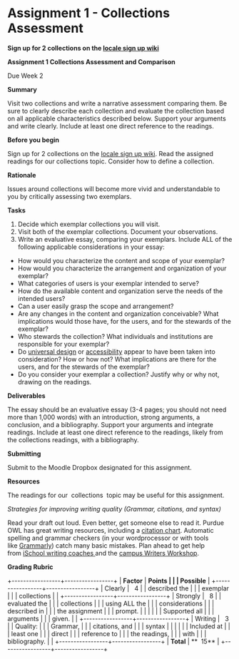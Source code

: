 Assignment 1 - Collections Assessment
=====================================

**Sign up for 2 collections on the [locale sign up wiki](https://courses.ischool.illinois.edu/mod/wiki/view.php?id=305274)**

**Assignment 1 Collections Assessment and Comparison**

Due Week 2

**Summary**

Visit two collections and write a narrative assessment comparing them.
Be sure to clearly describe each collection and evaluate the collection
based on all applicable characteristics described below. Support your
arguments and write clearly. Include at least one direct reference to
the readings.

**Before you begin**

Sign up for 2 collections on the [locale sign up
wiki](https://courses.ischool.illinois.edu/mod/wiki/view.php?id=305274). Read
the assigned readings for our collections topic. Consider how to define
a collection.

**Rationale**

Issues around collections will become more vivid and understandable to
you by critically assessing two exemplars.

**Tasks**

1.  Decide which exemplar collections you will visit. 
2.  Visit both of the exemplar collections. Document your observations.
3.  Write an evaluative essay, comparing your exemplars. Include ALL of
    the following applicable considerations in your essay:

-   How would you characterize the content and scope of your exemplar?
-   How would you characterize the arrangement and organization of your
    exemplar?
-   What categories of users is your exemplar intended to serve?
-   How do the available content and organization serve the needs of the
    intended users?
-   Can a user easily grasp the scope and arrangement?
-   Are any changes in the content and organization conceivable? What
    implications would those have, for the users, and for the stewards
    of the exemplar?
-   Who stewards the collection? What individuals and institutions are
    responsible for your exemplar?
-   Do [universal
    design](https://en.wikipedia.org/wiki/Universal_design) or [accessibility](https://en.wikipedia.org/wiki/Accessibility)
    appear to have been taken into consideration? How or how not? What
    implications are there for the users, and for the stewards of the
    exemplar?
-   Do you consider your exemplar a collection? Justify why or why not,
    drawing on the readings.

**Deliverables**

The essay should be an evaluative essay (3-4 pages; you should not need
more than 1,000 words) with an introduction, strong arguments, a
conclusion, and a bibliography. Support your arguments and integrate
readings. Include at least one direct reference to the readings, likely
from the collections readings, with a bibliography.

**Submitting**

Submit to the Moodle Dropbox designated for this assignment.

**Resources**

The readings for our  collections  topic may be useful for this
assignment.

*Strategies for improving writing quality (Grammar, citations, and
syntax)*


Read your draft out loud. Even better, get someone else to read it.
Purdue OWL has great writing resources, including a [citation
chart](https://owl.purdue.edu/owl/research_and_citation/using_research/citation_style_chart.html). Automatic
spelling and grammar checkers (in your wordprocessor or with tools
like [Grammarly](https://webstore.illinois.edu/shop/product.aspx?zpid=3397))
catch many basic mistakes. Plan ahead to get help from [iSchool writing
coaches](https://publish.illinois.edu/ischoolwritingresources/)[ ](https://courses.ischool.illinois.edu/course/view.php?id=3389)and
the [campus Writers Workshop](http://www.cws.illinois.edu/workshop/).

**Grading Rubric**

+-----------------+-----------------+
| **Factor**      | **Points        |
|                 | Possible**      |
+-----------------+-----------------+
| Clearly         |   4             |
| described the   |                 |
| exemplar        |                 |
| collections     |                 |
+-----------------+-----------------+
| Strongly        |   8             |
| evaluated the   |                 |
| collections     |                 |
| using ALL the   |                 |
| considerations  |                 |
| described in    |                 |
| the assignment  |                 |
| prompt.         |                 |
|                 |                 |
| Supported all   |                 |
| arguments       |                 |
| given.          |                 |
+-----------------+-----------------+
| Writing         |   3             |
| Quality:        |                 |
| Grammar,        |                 |
| citations, and  |                 |
| syntax          |                 |
|                 |                 |
| Included at     |                 |
| least one       |                 |
| direct          |                 |
| reference to    |                 |
| the readings,   |                 |
| with            |                 |
| bibliography.   |                 |
+-----------------+-----------------+
| **Total**       | **  15**        |
+-----------------+-----------------+

